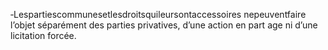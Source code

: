 ‐Lespartiescommunesetlesdroitsquileursontaccessoires nepeuventfaire l’objet séparément des parties privatives, d’une action en part age ni d’une licitation forcée.